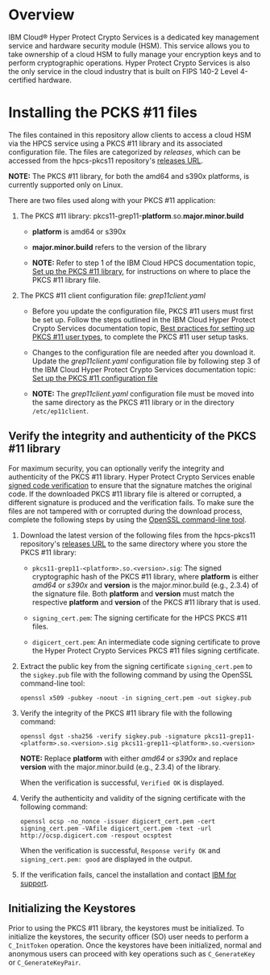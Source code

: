 # Overview

IBM Cloud® Hyper Protect Crypto Services is a dedicated key management service and hardware security module (HSM). This service allows you to take ownership of a cloud HSM to fully manage your encryption keys and to perform cryptographic operations. Hyper Protect Crypto Services is also the only service in the cloud industry that is built on FIPS 140-2 Level 4-certified hardware.

# Installing the PCKS #11 files

The files contained in this repository allow clients to access a cloud HSM via the HPCS service using a PKCS #11 library and its associated configuration file. The files are categorized by *releases*, which can be accessed from the hpcs-pkcs11 repository's [releases URL](https://github.com/IBM-Cloud/hpcs-pkcs11/releases).

**NOTE:** The PKCS #11 library, for both the amd64 and s390x platforms, is currently supported only on Linux.

There are two files used along with your PKCS #11 application:
1. The PKCS #11 library:  pkcs11-grep11-**platform**.so.**major.minor.build**

   - **platform** is amd64 or s390x
  
   - **major.minor.build** refers to the version of the library

   - **NOTE:** Refer to step 1 of the IBM Cloud HPCS documentation topic, [Set up the PKCS #11 library](https://cloud.ibm.com/docs/hs-crypto?topic=hs-crypto-set-up-pkcs-api), for instructions on where to place the PKCS #11 library file.

2. The PKCS #11 client configuration file: *grep11client.yaml*
   - Before you update the configuration file, PKCS #11 users must first be set up. Follow the steps outlined in the IBM Cloud Hyper Protect Crypto Services documentation topic, [Best practices for setting up PKCS #11 user types](https://cloud.ibm.com/docs/hs-crypto?topic=hs-crypto-best-practice-pkcs11-access#step2-create-service-id-api-key), to complete the PKCS #11 user setup tasks.

   - Changes to the configuration file are needed after you download it. Update the *grep11client.yaml* configuration file by following step 3 of the IBM Cloud Hyper Protect Crypto Services documentation topic: [Set up the PKCS #11 configuration file](https://cloud.ibm.com/docs/hs-crypto?topic=hs-crypto-set-up-pkcs-api)

   - **NOTE:** The *grep11client.yaml* configuration file must be moved into the same directory as the PKCS #11 library or in the directory `/etc/ep11client`.

## Verify the integrity and authenticity of the PKCS #11 library

For maximum security, you can optionally verify the integrity and authenticity of the PKCS #11 library. Hyper Protect Crypto Services enable [signed code verification](https://en.wikipedia.org/wiki/Code_signing) to ensure that the signature matches the original code. If the downloaded PKCS #11 library file is altered or corrupted, a different signature is produced and the verification fails. To make sure the files are not tampered with or corrupted during the download process, complete the following steps by using the [OpenSSL command-line tool](https://wiki.openssl.org/index.php/Binaries).

1. Download the latest version of the following files from the hpcs-pkcs11 repository's [releases URL](https://github.com/IBM-Cloud/hpcs-pkcs11/releases) to the same directory where you store the PKCS #11 library:

    - `pkcs11-grep11-<platform>.so.<version>.sig`: The signed cryptographic hash of the PKCS #11 library, where **platform** is either *amd64* or *s390x*  and **version** is the major.minor.build (e.g., 2.3.4) of the signature file. Both **platform** and **version** must match the respective **platform** and **version** of the PKCS #11 library that is used.

    - `signing_cert.pem`: The signing certificate for the HPCS PKCS #11 files.
    
    - `digicert_cert.pem`: An intermediate code signing certificate to prove the Hyper Protect Crypto Services PKCS #11 files signing certificate.

2. Extract the public key from the signing certificate `signing_cert.pem` to the `sigkey.pub` file with the following command by using the OpenSSL command-line tool:

   `openssl x509 -pubkey -noout -in signing_cert.pem -out sigkey.pub`

3. Verify the integrity of the PKCS #11 library file with the following command:

   `openssl dgst -sha256 -verify sigkey.pub -signature pkcs11-grep11-<platform>.so.<version>.sig pkcs11-grep11-<platform>.so.<version>`

   **NOTE:** Replace **platform** with either *amd64* or *s390x* and replace **version** with the major.minor.build (e.g., 2.3.4) of the library.

   When the verification is successful, `Verified OK` is displayed.

4. Verify the authenticity and validity of the signing certificate with the following command:

   `openssl ocsp -no_nonce -issuer digicert_cert.pem -cert signing_cert.pem -VAfile digicert_cert.pem -text -url http://ocsp.digicert.com -respout ocsptest`

   When the verification is successful, `Response verify OK` and `signing_cert.pem: good` are displayed in the output.

5. If the verification fails, cancel the installation and contact [IBM for support](https://cloud.ibm.com/docs/hs-crypto?topic=hs-crypto-getting-help).

## Initializing the Keystores

Prior to using the PKCS #11 library, the keystores must be initialized. To initialize the keystores, the security officer (SO) user needs to perform a `C_InitToken` operation. Once the keystores have been initialized, normal and anonymous users can proceed with key operations such as `C_GenerateKey` or `C_GenerateKeyPair`.